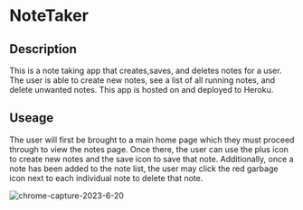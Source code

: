# NoteTaker

## Description
This is a note taking app that creates,saves, and deletes notes for a user. The user is able to create new notes, see a list of all running notes, and delete unwanted notes. This app is hosted on and deployed to Heroku.

## Useage
The user will first be brought to a main home page which they must proceed through to view the notes page. Once there, the user can use the plus icon to create new notes and the save icon to save that note. Additionally, once a note has been added to the note list, the user may click the red garbage icon next to each individual note to delete that note.

![chrome-capture-2023-6-20](https://github.com/KRWeidner/NoteTaker/assets/42842725/5029b7eb-9dfa-42d6-a024-c3923d2c27ad)
